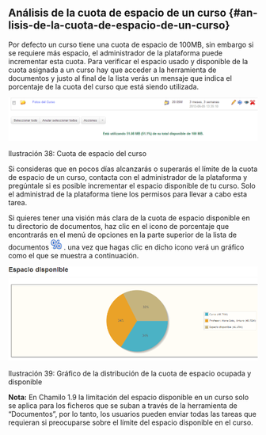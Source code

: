 ## Análisis de la cuota de espacio de un curso {#an-lisis-de-la-cuota-de-espacio-de-un-curso}

Por defecto un curso tiene una cuota de espacio de 100MB, sin embargo si se requiere más espacio, el administrador de la plataforma puede incrementar esta cuota. Para verificar el espacio usado y disponible de la cuota asignada a un curso hay que acceder a la herramienta de documentos y justo al final de la lista verás un mensaje que indica el porcentaje de la cuota del curso que está siendo utilizada.

![](../assets/graficos4.png)

Ilustración 38: Cuota de espacio del curso

Si consideras que en pocos días alcanzarás o superarás el límite de la cuota de espacio de un curso, contacta con el administrador de la plataforma y pregúntale si es posible incrementar el espacio disponible de tu curso. Solo el administrad de la plataforma tiene los permisos para llevar a cabo esta tarea.

Si quieres tener una visión más clara de la cuota de espacio disponible en tu directorio de documentos, haz clic en el icono de porcentaje que encontrarás en el menú de opciones en la parte superior de la lista de documentos ![](../assets/graphics125.png) . una vez que hagas clic en dicho icono verá un gráfico como el que se muestra a continuación.

![](../assets/graficos5.png)

Ilustración 39: Gráfico de la distribución de la cuota de espacio ocupada y disponible

**Nota:** En Chamilo 1.9 la limitación del espacio disponible en un curso solo se aplica para los ficheros que se suban a través de la herramienta de “Documentos”, por lo tanto, los usuarios pueden enviar todas las tareas que requieran si preocuparse sobre el límite del espacio disponible en el curso.